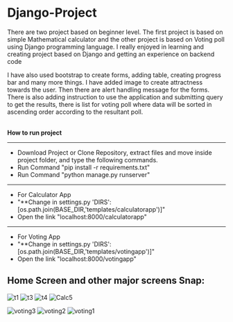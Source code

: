 # Django-Project       
There are two project based on beginner level. The first project is based on simple Mathematical calculator and the other project is based on Voting poll using Django programming language. I really enjoyed in learning and creating project based on Django and getting an experience on backend code

I have also used bootstrap to create forms, adding table, creating progress bar and many more things. I have added image to create attractness towards the user. Then there are alert handling message for the forms. There is also adding instruction to use the application and submitting query to get the results, there is list for voting poll where data will be sorted in ascending order according to the resultant poll.  

<br>
<b>How to run project</b>  
<hr>
<ul>
<li>Download Project or Clone Repository, extract files and move inside project folder, and type the following commands.</li>
<li>Run Command "pip install -r requirements.txt"</li>
<li>Run Command "python manage.py runserver"</li>
</ul>
<hr>
<ul>
<li>For Calculator App</li>
<li>"**Change in settings.py 'DIRS': [os.path.join(BASE_DIR,'templates/calculatorapp')]"</li>
<li>Open the link "localhost:8000/calculatorapp"</li>
</ul>
<hr>
<ul>
<li>For Voting App</li>
<li>"**Change in settings.py 'DIRS': [os.path.join(BASE_DIR,'templates/votingapp')]"</li>
<li>Open the link "localhost:8000/votingapp"</li>
</ul>

## Home Screen and other major screens Snap:

![t1](https://user-images.githubusercontent.com/75266216/119562782-5e674d00-bdc4-11eb-8e45-6a67b2483a7d.JPG) ![t3](https://user-images.githubusercontent.com/75266216/119562894-8191fc80-bdc4-11eb-85e7-6d0e4340fa27.JPG) ![t4](https://user-images.githubusercontent.com/75266216/119562915-86ef4700-bdc4-11eb-9ff9-494794126a70.JPG)
![Calc5](https://user-images.githubusercontent.com/75266216/119562930-8bb3fb00-bdc4-11eb-81b6-ad53321dadb3.JPG)

![voting3](https://user-images.githubusercontent.com/75266216/119563094-c453d480-bdc4-11eb-84cf-d7d464b8e58b.JPG)
![voting2](https://user-images.githubusercontent.com/75266216/119563037-ac7c5080-bdc4-11eb-9c59-d31cfb48ee6b.JPG)
![voting1](https://user-images.githubusercontent.com/75266216/119563048-aedeaa80-bdc4-11eb-9e8b-8fc5b35e2510.JPG)









